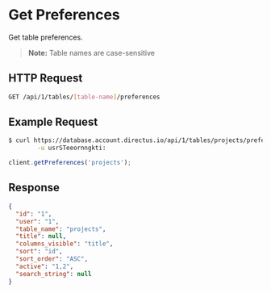 # Get Preferences
Get table preferences.

> **Note:** Table names are case-sensitive

## HTTP Request

```bash
GET /api/1/tables/[table-name]/preferences
```

## Example Request

```bash
$ curl https://database.account.directus.io/api/1/tables/projects/preferences \
        -u usrSTeeornngkti:
```

```javascript
client.getPreferences('projects');
```

## Response

```json
{
  "id": "1",
  "user": "1",
  "table_name": "projects",
  "title": null,
  "columns_visible": "title",
  "sort": "id",
  "sort_order": "ASC",
  "active": "1,2",
  "search_string": null
}
```
